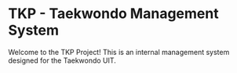 # TKP - Taekwondo Management System

Welcome to the TKP Project! This is an internal management system designed for the Taekwondo UIT.
